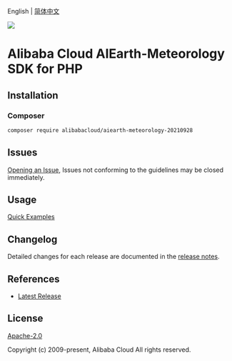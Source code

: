 English | [简体中文](README-CN.md)

![](https://aliyunsdk-pages.alicdn.com/icons/AlibabaCloud.svg)

# Alibaba Cloud AIEarth-Meteorology SDK for PHP

## Installation

### Composer

```bash
composer require alibabacloud/aiearth-meteorology-20210928
```

## Issues

[Opening an Issue](https://github.com/aliyun/alibabacloud-php-sdk/issues/new), Issues not conforming to the guidelines may be closed immediately.

## Usage

[Quick Examples](https://github.com/aliyun/alibabacloud-php-sdk/blob/master/docs/0-Examples-EN.md#quick-examples)

## Changelog

Detailed changes for each release are documented in the [release notes](./ChangeLog.txt).

## References

* [Latest Release](https://github.com/aliyun/alibabacloud-php-sdk/)

## License

[Apache-2.0](http://www.apache.org/licenses/LICENSE-2.0)

Copyright (c) 2009-present, Alibaba Cloud All rights reserved.
